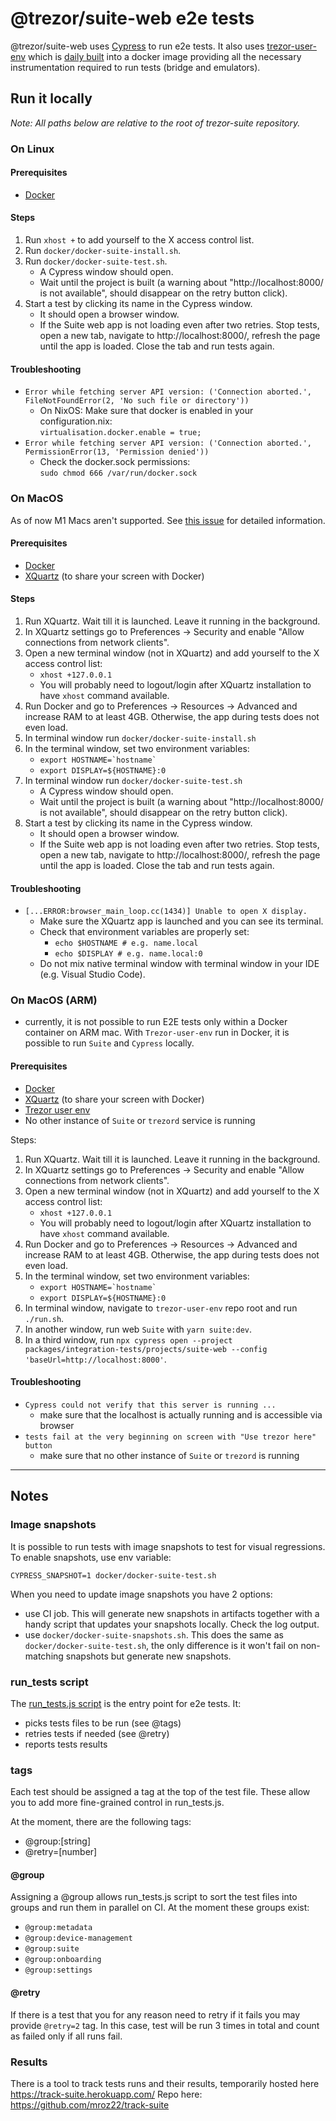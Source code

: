 # @trezor/suite-web e2e tests

@trezor/suite-web uses [Cypress](https://docs.cypress.io/guides/overview/why-cypress.html) to run e2e tests. It also uses [trezor-user-env](https://github.com/trezor/trezor-user-env) which is [daily built](https://gitlab.com/satoshilabs/trezor/trezor-user-env/-/pipelines) into a docker image providing all the necessary instrumentation required to run tests (bridge and emulators).

## Run it locally

_Note: All paths below are relative to the root of trezor-suite repository._

### On Linux

#### Prerequisites

-   [Docker](https://docs.docker.com/engine/install/)

#### Steps

1. Run `xhost +` to add yourself to the X access control list.
1. Run `docker/docker-suite-install.sh`.
1. Run `docker/docker-suite-test.sh`.
    - A Cypress window should open.
    - Wait until the project is built (a warning about "http://localhost:8000/ is not available", should disappear on the retry button click).
1. Start a test by clicking its name in the Cypress window.
    - It should open a browser window.
    - If the Suite web app is not loading even after two retries. Stop tests, open a new tab, navigate to http://localhost:8000/, refresh the page until the app is loaded. Close the tab and run tests again.

#### Troubleshooting

-   `Error while fetching server API version: ('Connection aborted.', FileNotFoundError(2, 'No such file or directory'))`
    -   On NixOS: Make sure that docker is enabled in your configuration.nix:\
        `virtualisation.docker.enable = true;`
-   `Error while fetching server API version: ('Connection aborted.', PermissionError(13, 'Permission denied'))`
    -   Check the docker.sock permissions:\
        `sudo chmod 666 /var/run/docker.sock`

### On MacOS

As of now M1 Macs aren't supported. See [this issue](https://github.com/trezor/trezor-suite/issues/3616) for detailed information.

#### Prerequisites

-   [Docker](https://docs.docker.com/desktop/mac/install/)
-   [XQuartz](https://www.xquartz.org/) (to share your screen with Docker)

#### Steps

1. Run XQuartz. Wait till it is launched. Leave it running in the background.
1. In XQuartz settings go to Preferences -> Security and enable "Allow connections from network clients".
1. Open a new terminal window (not in XQuartz) and add yourself to the X access control list:
    - `xhost +127.0.0.1`
    - You will probably need to logout/login after XQuartz installation to have `xhost` command available.
1. Run Docker and go to Preferences -> Resources -> Advanced and increase RAM to at least 4GB. Otherwise, the app during tests does not even load.
1. In terminal window run `docker/docker-suite-install.sh`
1. In the terminal window, set two environment variables:
    - `` export HOSTNAME=`hostname` ``
    - `export DISPLAY=${HOSTNAME}:0`
1. In terminal window run `docker/docker-suite-test.sh`
    - A Cypress window should open.
    - Wait until the project is built (a warning about "http://localhost:8000/ is not available", should disappear on the retry button click).
1. Start a test by clicking its name in the Cypress window.
    - It should open a browser window.
    - If the Suite web app is not loading even after two retries. Stop tests, open a new tab, navigate to http://localhost:8000/, refresh the page until the app is loaded. Close the tab and run tests again.

#### Troubleshooting

-   `[...ERROR:browser_main_loop.cc(1434)] Unable to open X display.`
    -   Make sure the XQuartz app is launched and you can see its terminal.
    -   Check that environment variables are properly set:
        -   `echo $HOSTNAME # e.g. name.local`
        -   `echo $DISPLAY # e.g. name.local:0`
    -   Do not mix native terminal window with terminal window in your IDE (e.g. Visual Studio Code).

### On MacOS (ARM)

-   currently, it is not possible to run E2E tests only within a Docker container on ARM mac. With `Trezor-user-env` run in Docker, it is possible to run `Suite` and `Cypress` locally.

#### Prerequisites

-   [Docker](https://docs.docker.com/desktop/mac/install/)
-   [XQuartz](https://www.xquartz.org/) (to share your screen with Docker)
-   [Trezor user env](https://github.com/trezor/trezor-user-env)
-   No other instance of `Suite` or `trezord` service is running

Steps:

1. Run XQuartz. Wait till it is launched. Leave it running in the background.
1. In XQuartz settings go to Preferences -> Security and enable "Allow connections from network clients".
1. Open a new terminal window (not in XQuartz) and add yourself to the X access control list:
    - `xhost +127.0.0.1`
    - You will probably need to logout/login after XQuartz installation to have `xhost` command available.
1. Run Docker and go to Preferences -> Resources -> Advanced and increase RAM to at least 4GB. Otherwise, the app during tests does not even load.
1. In the terminal window, set two environment variables:
    - `` export HOSTNAME=`hostname`  ``
    - `export DISPLAY=${HOSTNAME}:0`
1. In terminal window, navigate to `trezor-user-env` repo root and run `./run.sh`.
1. In another window, run web `Suite` with `yarn suite:dev`.
1. In a third window, run `npx cypress open --project packages/integration-tests/projects/suite-web --config 'baseUrl=http://localhost:8000'`.

#### Troubleshooting

-   `Cypress could not verify that this server is running ...`
    -   make sure that the localhost is actually running and is accessible via browser
-   `tests fail at the very beginning on screen with "Use trezor here" button`
    -   make sure that no other instance of `Suite` or `trezord` is running

---

## Notes

### Image snapshots

It is possible to run tests with image snapshots to test for visual regressions. To enable snapshots, use env variable:

`CYPRESS_SNAPSHOT=1 docker/docker-suite-test.sh`

When you need to update image snapshots you have 2 options:

-   use CI job. This will generate new snapshots in artifacts together with a handy script that updates your snapshots locally. Check the log output.
-   use `docker/docker-suite-snapshots.sh`. This does the same as `docker/docker-suite-test.sh`, the only difference is it won't fail on non-matching snapshots but generate new snapshots.

### run_tests script

The [run_tests.js script](https://github.com/trezor/trezor-suite/blob/develop/packages/integration-tests/projects/suite-web/run_tests.js)
is the entry point for e2e tests. It:

-   picks tests files to be run (see @tags)
-   retries tests if needed (see @retry)
-   reports tests results

### tags

Each test should be assigned a tag at the top of the test file. These allow you to add more fine-grained control
in run_tests.js.

At the moment, there are the following tags:

-   @group:[string]
-   @retry=[number]

#### @group

Assigning a @group allows run_tests.js script to sort the test files into groups and run them in parallel on CI. At the moment these groups exist:

-   `@group:metadata`
-   `@group:device-management`
-   `@group:suite`
-   `@group:onboarding`
-   `@group:settings`

#### @retry

If there is a test that you for any reason need to retry if it fails you may provide `@retry=2` tag. In this
case, test will be run 3 times in total and count as failed only if all runs fail.

### Results

There is a tool to track tests runs and their results, temporarily hosted here https://track-suite.herokuapp.com/
Repo here: https://github.com/mroz22/track-suite
